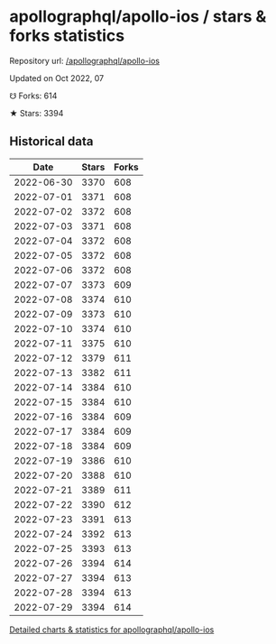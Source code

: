 # apollographql/apollo-ios / stars & forks statistics

Repository url: [/apollographql/apollo-ios](https://github.com/apollographql/apollo-ios)

Updated on Oct 2022, 07

☋ Forks: 614

★ Stars: 3394

## Historical data
| Date | Stars | Forks |
|------|-------|-------|
| 2022-06-30 | 3370 | 608 | 
| 2022-07-01 | 3371 | 608 | 
| 2022-07-02 | 3372 | 608 | 
| 2022-07-03 | 3371 | 608 | 
| 2022-07-04 | 3372 | 608 | 
| 2022-07-05 | 3372 | 608 | 
| 2022-07-06 | 3372 | 608 | 
| 2022-07-07 | 3373 | 609 | 
| 2022-07-08 | 3374 | 610 | 
| 2022-07-09 | 3373 | 610 | 
| 2022-07-10 | 3374 | 610 | 
| 2022-07-11 | 3375 | 610 | 
| 2022-07-12 | 3379 | 611 | 
| 2022-07-13 | 3382 | 611 | 
| 2022-07-14 | 3384 | 610 | 
| 2022-07-15 | 3384 | 610 | 
| 2022-07-16 | 3384 | 609 | 
| 2022-07-17 | 3384 | 609 | 
| 2022-07-18 | 3384 | 609 | 
| 2022-07-19 | 3386 | 610 | 
| 2022-07-20 | 3388 | 610 | 
| 2022-07-21 | 3389 | 611 | 
| 2022-07-22 | 3390 | 612 | 
| 2022-07-23 | 3391 | 613 | 
| 2022-07-24 | 3392 | 613 | 
| 2022-07-25 | 3393 | 613 | 
| 2022-07-26 | 3394 | 614 | 
| 2022-07-27 | 3394 | 613 | 
| 2022-07-28 | 3394 | 613 | 
| 2022-07-29 | 3394 | 614 | 


[Detailed charts & statistics for apollographql/apollo-ios](https://reviewgithub.com/rep/apollographql/apollo-ios)
